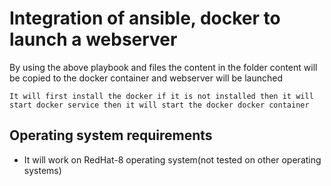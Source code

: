 # Integration of ansible, docker to launch a webserver
By using the above playbook and files the content in the folder content will be copied to the docker container and webserver will be launched

`It will first install the docker if it is not installed then it will start docker service then it will start the docker docker container`

## Operating system requirements
- It will work on RedHat-8 operating system(not tested on other operating systems)
